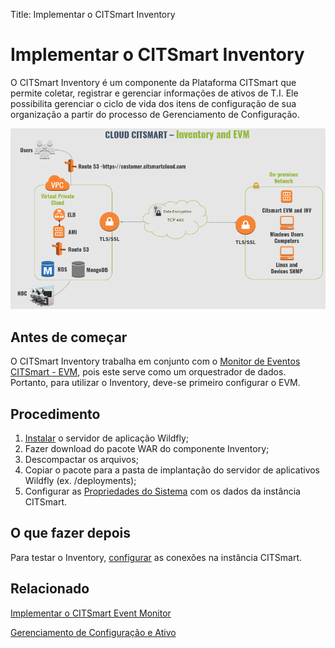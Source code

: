 Title: Implementar o CITSmart Inventory

# Implementar o CITSmart Inventory

O CITSmart Inventory é um componente da Plataforma CITSmart que permite coletar, registrar e gerenciar informações de ativos de T.I. Ele possibilita gerenciar o ciclo de vida dos itens de configuração de sua organização a partir do processo de Gerenciamento de Configuração.

![Arquitetura EVM e INV](images/cloud-arch-inv-evm.png)

Antes de começar
------------

O CITSmart Inventory trabalha em conjunto com o [Monitor de Eventos CITSmart - EVM][1], pois este serve como um orquestrador de dados. Portanto, para utilizar o Inventory, deve-se primeiro configurar o EVM.


## Procedimento

1. [Instalar][2] o servidor de aplicação Wildfly;
2. Fazer download do pacote WAR do componente Inventory;  
3. Descompactar os arquivos;  
4. Copiar o pacote para a pasta de implantação do servidor de aplicativos Wildfly (ex. /deployments);  
5. Configurar as [Propriedades do Sistema][3] com os dados da instância CITSmart.

## O que fazer depois  

Para testar o Inventory, [configurar][4] as conexões na instância CITSmart.

## Relacionado

[Implementar o CITSmart Event Monitor][5]

[Gerenciamento de Configuração e Ativo][6]


[1]:/pt-br/citsmart-platform-9/additional-features/add-ons/event-monitor.html
[2]:/pt-br/citsmart-platform-9/get-started/installation-and-upgrade/perform-installation.html
[3]:/pt-br/citsmart-platform-9/get-started/installation-and-upgrade/perform-installation.html#configuracao-do-system-properties
[4]:/pt-br/citsmart-platform-9/processes/event/configuration/set-inventory-connection.html
[5]:/pt-br/citsmart-platform-9/additional-features/add-ons/event-monitor.html
[6]:/pt-br/citsmart-platform-9/processes/configuration/overview.html



<!-- !!! tip "About"

    <b>Product/Version:</b> CITSmart | 9.00 &nbsp;&nbsp;
    <b>Updated:</b>01/22/2021 - João Pelles  
	
